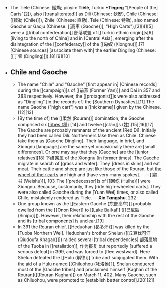 - The Tiele (Chinese: 鐵勒; pinyin: __Tiělè__, Turkic __*Tegreg__ "[People of the] Carts"[2]), also [[transliterated]] as Dili (Chinese: 狄歷), Chile (Chinese: [[敕勒 (Chile)]]), Zhile (Chinese: 直勒), Tele (Chinese: 特勒), also named Gaoche or Gaoju (Chinese: [[高車 (Gaoche)]], "High Carts"),[3][4][5] were a [[tribal confederation]] 部落联盟 of [[Turkic ethnic origin]]s[6] [living to the north of China] and in [Central Asia], emerging after the disintegration of the [[confederacy]] of the [[匈奴 (Xiongnu)]].[7] [Chinese sources] [associate them with] the earlier Dingling (Chinese: [[丁零 (Dingling)]]).[8][9][10]
- ## Chile and Gaoche
    - The name "Chile" and "Gaoche" [first appear in] [Chinese records] during the [[campaign]]s of [[前燕 (Former Yan)]] and Dai in 357 and 363 respectively. However, the [[protagonist]]s were also addressed as "Dingling" [in the records of] the [Southern Dynasties].[11] The name Gaoche ("high cart") was a [[nickname]] given by the Chinese.[12][13]
    - [By the time of] the [[柔然 (Rouran)]] domination, the Gaoche comprised six [tribes (種)]([[tribe]]) [14] and twelve [[clan]]s (姓).[15][16][17]
        The Gaoche are probably remnants of the ancient [Red Di]. Initially they had been called Dili. Northerners take them as Chile. Chinese take them as [Gaoche Dingling]. Their language, in brief, and Xiongnu [language] are the same yet occasionally there are [small differences]. Or one may say that they [Gaoche] are the [junior relatives][18] 下级亲属 of the Xiongnu [in former times].
        The Gaoche migrate in search of [grass and water]. They [dress in skins] and eat meat. Their cattle and sheep are just like those of the Rouran, but [the wheel of their carts]([[cart]]) are high and [have very many spokes].
            - — [[魏书 (Weishu)]], 103
        The [[predecessor]]s of [[回纥 (Huihe)]] were Xiongnu. Because, customarily, they [ride high-wheeled carts]. They were also called Gaoche during the [Yuan Wei] times, or also called Chile, mistakenly rendered as Tiele.
— __Xin Tangshu__, 232
    - One group known as the [[Eastern Gaoche (东部高车)]] probably dwelled from the [[Onon River]] to [[Lake Baikal]] ([[巳尼陂 (Sinipo)]]). However, their relationship with the rest of the Gaoche and its [tribal components] is unclear.[19]
    - In 391 the Rouran chief, [[Heduohan (曷多汗)]] was killed by the [Tuoba Northern Wei]. Heduohan's brother Shelun ([[丘豆伐可汗 (Qiudoufa Khagan)]]) raided several [tribal dependencies] 部落属地 of the Tuoba in [[retaliation]], 作为报复 but reportedly [suffered a serious defeat] in 399, and was forced to [flee westward]. Here Shelun defeated the [[Hulu (斛律)]] tribe and subjugated them. With the aid of a Hulu named [[Chiluohou (叱洛侯)]], Shelun conquered most of the [Gaoche tribes] and proclaimed himself [Kaghan of the Rouran]([[Rouran Kaghan]]) on March 11, 402. Many Gaoche, such as Chiluohou, were promoted to [establish better control].[20][21]
